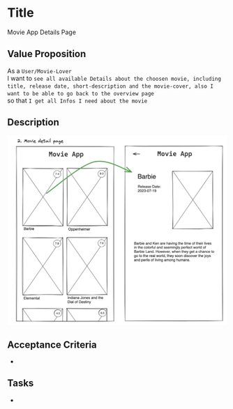 # Title

Movie App Details Page

## Value Proposition

As a `User/Movie-Lover` <br>
I want to `see all available Details about the choosen movie, including title, release date, short-description and the movie-cover, also I want to be able to go back to the overview page` <br>
so that `I get all Infos I need about the movie` <br>

## Description

![wireframe](./assets/scribble-movie-detail-page.png)

## Acceptance Criteria

- 

## Tasks

-

